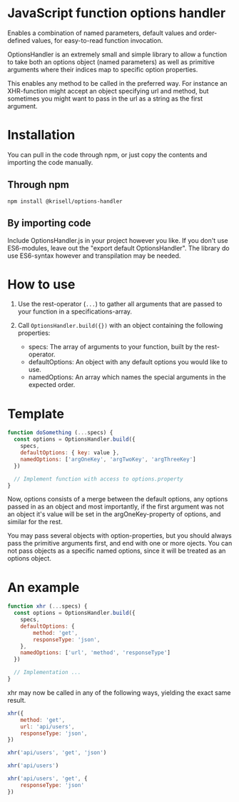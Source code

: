 # JavaScript function options handler
Enables a combination of named parameters, default values and order-defined values, for easy-to-read function invocation.

OptionsHandler is an extremely small and simple library to allow a function to take both an options object (named parameters) as well as primitive arguments where their indices map to specific option properties.

This enables any method to be called in the preferred way. For instance an XHR-function might accept an object specifying url and method, but sometimes you might want to pass in the url as a string as the first argument.

# Installation
You can pull in the code through npm, or just copy the contents and importing the code manually.

## Through npm
```npm install @krisell/options-handler```

## By importing code
Include OptionsHandler.js in your project however you like. If you don't use ES6-modules, leave out the "export default OptionsHandler". The library do use ES6-syntax however and transpilation may be needed.

# How to use
1. Use the rest-operator (```...```) to gather all arguments that are passed to your function in a specifications-array.

2. Call ```OptionsHandler.build({})``` with an object containing the following properties:
     * specs: The array of arguments to your function, built by the rest-operator.
     * defaultOptions: An object with any default options you would like to use.
     * namedOptions: An array which names the special arguments in the expected order.

# Template
```js
function doSomething (...specs) {
  const options = OptionsHandler.build({
    specs,
    defaultOptions: { key: value },
    namedOptions: ['argOneKey', 'argTwoKey', 'argThreeKey']
  })

  // Implement function with access to options.property
}
```

Now, options consists of a merge between the default options, any options passed in as an object and most importantly, if the first argument was not an object it's value will be set in the argOneKey-property of options, and similar for the rest.
    
You may pass several objects with option-properties, but you should always pass the primitive arguments first, and end with one or more ojects. You can not pass objects as a specific named options, since it will be treated as an options object.

# An example
```js
function xhr (...specs) {
  const options = OptionsHandler.build({
    specs,
    defaultOptions: { 
        method: 'get',
        responseType: 'json',
    },
    namedOptions: ['url', 'method', 'responseType']
  })

  // Implementation ...
}
```

xhr may now be called in any of the following ways, yielding the exact same result.
```js
xhr({
    method: 'get',
    url: 'api/users',
    responseType: 'json',
})

xhr('api/users', 'get', 'json')

xhr('api/users')

xhr('api/users', 'get', {
    responseType: 'json'
})
```

